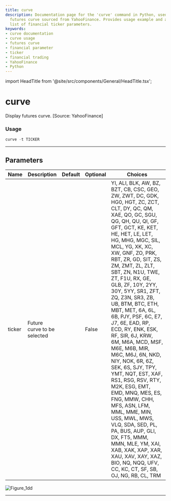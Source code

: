 ```yaml
---
title: curve
description: Documentation page for the 'curve' command in Python, used to display
  futures curve sourced from YahooFinance. Provides usage example and a comprehensive
  list of financial ticker parameters.
keywords:
- curve documentation
- curve usage
- futures curve
- financial parameter
- ticker
- financial trading
- YahooFinance
- Python
---
```


import HeadTitle from '@site/src/components/General/HeadTitle.tsx';

<HeadTitle title="curve - Futures - Reference | OpenBB Terminal Docs" />

# curve

Display futures curve. [Source: YahooFinance]

### Usage

```python
curve -t TICKER
```

---

## Parameters

| Name | Description | Default | Optional | Choices |
| ---- | ----------- | ------- | -------- | ------- |
| ticker | Future curve to be selected |  | False | YI, ALI, BLK, AW, BZ, BZT, CB, CSC, GEO, ZW, ZWT, DC, GDK, HG0, HGT, ZC, ZCT, CLT, DY, QC, QM, XAE, QO, GC, SGU, QG, QH, QU, QI, GF, GFT, GCT, KE, KET, HE, HET, LE, LET, HG, MHG, MGC, SIL, MCL, YG, XK, XC, XW, GNF, ZO, PRK, RBT, ZR, GD, SIT, ZS, ZM, ZMT, ZL, ZLT, SBT, ZN, N1U, TWE, ZT, F1U, RX, GE, GLB, ZF, 10Y, 2YY, 30Y, 5YY, SR1, ZFT, ZQ, Z3N, SR3, ZB, UB, BTM, BTC, ETH, MBT, MET, 6A, 6L, 6B, PJY, PSF, 6C, E7, J7, 6E, EAD, RP, ECD, RY, ENK, ESK, RF, SIR, 6J, KRW, 6M, M6A, MCD, MSF, M6E, M6B, MIR, M6C, M6J, 6N, NKD, NIY, NOK, 6R, 6Z, SEK, 6S, SJY, TPY, YMT, NQT, EST, XAF, RS1, RSG, RSV, RTY, M2K, ESG, EMT, EMD, MNQ, MES, ES, FNG, MMW, CHH, MFS, ASN, LFM, MML, MME, MIN, USS, MWL, MWS, VLQ, SDA, SED, PL, PA, BUS, AUP, GLI, DX, FT5, MMM, MMN, MLE, YM, XAI, XAB, XAK, XAP, XAR, XAU, XAV, XAY, XAZ, BIO, NQ, NQQ, UFV, CC, KC, CT, SF, SB, OJ, NG, RB, CL, TRM |

![Figure_1dd](https://user-images.githubusercontent.com/25267873/196562734-b3fe1c41-c103-4527-a081-5cf7dae62cce.png)

---
